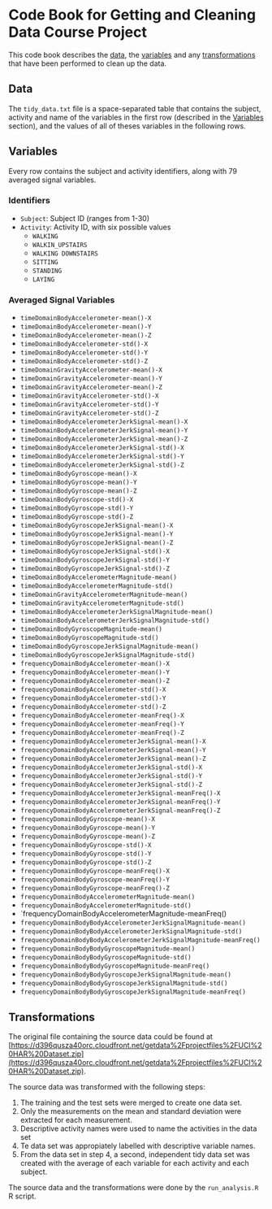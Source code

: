 # **Code Book for Getting and Cleaning Data Course Project**

This code book describes the [data](##data), the [variables](##variables) and any [transformations](##transformations) that have been performed to clean up the data.


## **Data**

The `tidy_data.txt` file is a space-separated table that contains the subject, activity and name of the variables in the first row (described in the [Variables](##variables) section), and the values of all of theses variables in the following rows.


## **Variables**

Every row contains the subject and activity identifiers, along with 79 averaged signal variables.

### **Identifiers**

- `Subject`: Subject ID (ranges from 1-30)
- `Activity`: Activity ID, with six possible values
  - `WALKING` 
  - `WALKIN_UPSTAIRS`
  - `WALKING DOWNSTAIRS`
  - `SITTING`
  - `STANDING`
  - `LAYING`

### **Averaged Signal Variables**

- `timeDomainBodyAccelerometer-mean()-X`
- `timeDomainBodyAccelerometer-mean()-Y`
- `timeDomainBodyAccelerometer-mean()-Z`
- `timeDomainBodyAccelerometer-std()-X`
- `timeDomainBodyAccelerometer-std()-Y`
- `timeDomainBodyAccelerometer-std()-Z`
- `timeDomainGravityAccelerometer-mean()-X`
- `timeDomainGravityAccelerometer-mean()-Y`
- `timeDomainGravityAccelerometer-mean()-Z`
- `timeDomainGravityAccelerometer-std()-X`
- `timeDomainGravityAccelerometer-std()-Y`
- `timeDomainGravityAccelerometer-std()-Z`
- `timeDomainBodyAccelerometerJerkSignal-mean()-X`
- `timeDomainBodyAccelerometerJerkSignal-mean()-Y`
- `timeDomainBodyAccelerometerJerkSignal-mean()-Z`
- `timeDomainBodyAccelerometerJerkSignal-std()-X`
- `timeDomainBodyAccelerometerJerkSignal-std()-Y`
- `timeDomainBodyAccelerometerJerkSignal-std()-Z`
- `timeDomainBodyGyroscope-mean()-X`
- `timeDomainBodyGyroscope-mean()-Y`
- `timeDomainBodyGyroscope-mean()-Z`
- `timeDomainBodyGyroscope-std()-X`
- `timeDomainBodyGyroscope-std()-Y`
- `timeDomainBodyGyroscope-std()-Z`
- `timeDomainBodyGyroscopeJerkSignal-mean()-X`
- `timeDomainBodyGyroscopeJerkSignal-mean()-Y`
- `timeDomainBodyGyroscopeJerkSignal-mean()-Z`
- `timeDomainBodyGyroscopeJerkSignal-std()-X`
- `timeDomainBodyGyroscopeJerkSignal-std()-Y`
- `timeDomainBodyGyroscopeJerkSignal-std()-Z`
- `timeDomainBodyAccelerometerMagnitude-mean()`
- `timeDomainBodyAccelerometerMagnitude-std()`
- `timeDomainGravityAccelerometerMagnitude-mean()`
- `timeDomainGravityAccelerometerMagnitude-std()`
- `timeDomainBodyAccelerometerJerkSignalMagnitude-mean()`
- `timeDomainBodyAccelerometerJerkSignalMagnitude-std()`
- `timeDomainBodyGyroscopeMagnitude-mean()`
- `timeDomainBodyGyroscopeMagnitude-std()`
- `timeDomainBodyGyroscopeJerkSignalMagnitude-mean()`
- `timeDomainBodyGyroscopeJerkSignalMagnitude-std()`
- `frequencyDomainBodyAccelerometer-mean()-X`
- `frequencyDomainBodyAccelerometer-mean()-Y`
- `frequencyDomainBodyAccelerometer-mean()-Z`
- `frequencyDomainBodyAccelerometer-std()-X`
- `frequencyDomainBodyAccelerometer-std()-Y`
- `frequencyDomainBodyAccelerometer-std()-Z`
- `frequencyDomainBodyAccelerometer-meanFreq()-X`
- `frequencyDomainBodyAccelerometer-meanFreq()-Y`
- `frequencyDomainBodyAccelerometer-meanFreq()-Z`
- `frequencyDomainBodyAccelerometerJerkSignal-mean()-X`
- `frequencyDomainBodyAccelerometerJerkSignal-mean()-Y`
- `frequencyDomainBodyAccelerometerJerkSignal-mean()-Z`
- `frequencyDomainBodyAccelerometerJerkSignal-std()-X`
- `frequencyDomainBodyAccelerometerJerkSignal-std()-Y`
- `frequencyDomainBodyAccelerometerJerkSignal-std()-Z`
- `frequencyDomainBodyAccelerometerJerkSignal-meanFreq()-X`
- `frequencyDomainBodyAccelerometerJerkSignal-meanFreq()-Y`
- `frequencyDomainBodyAccelerometerJerkSignal-meanFreq()-Z`
- `frequencyDomainBodyGyroscope-mean()-X`
- `frequencyDomainBodyGyroscope-mean()-Y`
- `frequencyDomainBodyGyroscope-mean()-Z`
- `frequencyDomainBodyGyroscope-std()-X`
- `frequencyDomainBodyGyroscope-std()-Y`
- `frequencyDomainBodyGyroscope-std()-Z`
- `frequencyDomainBodyGyroscope-meanFreq()-X`
- `frequencyDomainBodyGyroscope-meanFreq()-Y`
- `frequencyDomainBodyGyroscope-meanFreq()-Z`
- `frequencyDomainBodyAccelerometerMagnitude-mean()`
- `frequencyDomainBodyAccelerometerMagnitude-std()`
- `frequencyDomainBodyAccelerometerMagnitude-meanFreq() 
- `frequencyDomainBodyBodyAccelerometerJerkSignalMagnitude-mean()`
- `frequencyDomainBodyBodyAccelerometerJerkSignalMagnitude-std()`
- `frequencyDomainBodyBodyAccelerometerJerkSignalMagnitude-meanFreq()` 
- `frequencyDomainBodyBodyGyroscopeMagnitude-mean()`
- `frequencyDomainBodyBodyGyroscopeMagnitude-std()`
- `frequencyDomainBodyBodyGyroscopeMagnitude-meanFreq()`
- `frequencyDomainBodyBodyGyroscopeJerkSignalMagnitude-mean()`
- `frequencyDomainBodyBodyGyroscopeJerkSignalMagnitude-std()`
- `frequencyDomainBodyBodyGyroscopeJerkSignalMagnitude-meanFreq()`


## **Transformations**

The original file containing the source data could be found at [https://d396qusza40orc.cloudfront.net/getdata%2Fprojectfiles%2FUCI%20HAR%20Dataset.zip](https://d396qusza40orc.cloudfront.net/getdata%2Fprojectfiles%2FUCI%20HAR%20Dataset.zip).

The source data was transformed with the following steps:

1. The training and the test sets were merged to create one data set.
2. Only the measurements on the mean and standard deviation were extracted for each measurement.
3. Descriptive activity names were used to name the activities in the data set
4. Te data set was appropiately labelled with descriptive variable names.
5. From the data set in step 4, a second, independent tidy data set was created with the average of each variable for each activity and each subject.

The source data and the transformations were done by the `run_analysis.R` R script.

